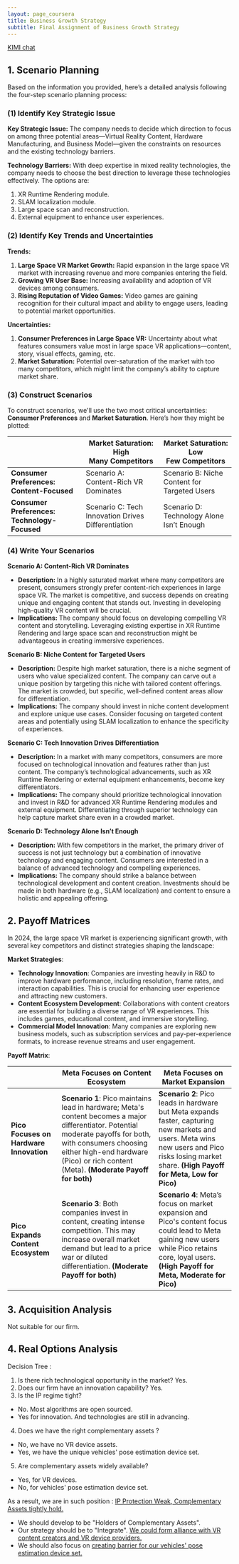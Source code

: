 ```yaml
---
layout: page_coursera
title: Business Growth Strategy
subtitle: Final Assignment of Business Growth Strategy
---
```



[KIMI chat](https://kimi.moonshot.cn/chat/crha2dq6k6fs4eu1idg0)

## 1. Scenario Planning

Based on the information you provided, here’s a detailed analysis following the four-step scenario planning process:

### (1) **Identify Key Strategic Issue**

**Key Strategic Issue:** The company needs to decide which direction to focus on among three potential areas—Virtual Reality Content, Hardware Manufacturing, and Business Model—given the constraints on resources and the existing technology barriers.

**Technology Barriers:** With deep expertise in mixed reality technologies, the company needs to choose the best direction to leverage these technologies effectively. The options are:
1. XR Runtime Rendering module.
2. SLAM localization module.
3. Large space scan and reconstruction.
4. External equipment to enhance user experiences.

### (2) **Identify Key Trends and Uncertainties**

**Trends:**
1. **Large Space VR Market Growth:** Rapid expansion in the large space VR market with increasing revenue and more companies entering the field.
2. **Growing VR User Base:** Increasing availability and adoption of VR devices among consumers.
3. **Rising Reputation of Video Games:** Video games are gaining recognition for their cultural impact and ability to engage users, leading to potential market opportunities.

**Uncertainties:**
1. **Consumer Preferences in Large Space VR:** Uncertainty about what features consumers value most in large space VR applications—content, story, visual effects, gaming, etc.
2. **Market Saturation:** Potential over-saturation of the market with too many competitors, which might limit the company’s ability to capture market share.

### (3) **Construct Scenarios**

To construct scenarios, we'll use the two most critical uncertainties: **Consumer Preferences** and **Market Saturation**. Here’s how they might be plotted:

|   | Market Saturation: High <br> Many Competitors | Market Saturation: Low <br> Few Competitors |
|---|-----------------------------------------------|----------------------------------------------|
| **Consumer Preferences: Content-Focused** | Scenario A: Content-Rich VR Dominates | Scenario B: Niche Content for Targeted Users |
| **Consumer Preferences: Technology-Focused** | Scenario C: Tech Innovation Drives Differentiation | Scenario D: Technology Alone Isn’t Enough |

<p></p>

### (4) **Write Your Scenarios**

**Scenario A: Content-Rich VR Dominates**
- **Description:** In a highly saturated market where many competitors are present, consumers strongly prefer content-rich experiences in large space VR. The market is competitive, and success depends on creating unique and engaging content that stands out. Investing in developing high-quality VR content will be crucial.
- **Implications:** The company should focus on developing compelling VR content and storytelling. Leveraging existing expertise in XR Runtime Rendering and large space scan and reconstruction might be advantageous in creating immersive experiences.

**Scenario B: Niche Content for Targeted Users**
- **Description:** Despite high market saturation, there is a niche segment of users who value specialized content. The company can carve out a unique position by targeting this niche with tailored content offerings. The market is crowded, but specific, well-defined content areas allow for differentiation.
- **Implications:** The company should invest in niche content development and explore unique use cases. Consider focusing on targeted content areas and potentially using SLAM localization to enhance the specificity of experiences.

**Scenario C: Tech Innovation Drives Differentiation**
- **Description:** In a market with many competitors, consumers are more focused on technological innovation and features rather than just content. The company’s technological advancements, such as XR Runtime Rendering or external equipment enhancements, become key differentiators.
- **Implications:** The company should prioritize technological innovation and invest in R&D for advanced XR Runtime Rendering modules and external equipment. Differentiating through superior technology can help capture market share even in a crowded market.

**Scenario D: Technology Alone Isn’t Enough**
- **Description:** With few competitors in the market, the primary driver of success is not just technology but a combination of innovative technology and engaging content. Consumers are interested in a balance of advanced technology and compelling experiences.
- **Implications:** The company should strike a balance between technological development and content creation. Investments should be made in both hardware (e.g., SLAM localization) and content to ensure a holistic and appealing offering.

## 2. Payoff Matrices

In 2024, the large space VR market is experiencing significant growth, with several key competitors and distinct strategies shaping the landscape:

**Market Strategies**:

- **Technology Innovation**: Companies are investing heavily in R&D to improve hardware performance, including resolution, frame rates, and interaction capabilities. This is crucial for enhancing user experience and attracting new customers.
- **Content Ecosystem Development**: Collaborations with content creators are essential for building a diverse range of VR experiences. This includes games, educational content, and immersive storytelling.
- **Commercial Model Innovation**: Many companies are exploring new business models, such as subscription services and pay-per-experience formats, to increase revenue streams and user engagement.

**Payoff Matrix**:

|                         | **Meta Focuses on Content Ecosystem** | **Meta Focuses on Market Expansion** |
|-------------------------|---------------------------------------|--------------------------------------|
| **Pico Focuses on Hardware Innovation** | **Scenario 1**: Pico maintains lead in hardware; Meta's content becomes a major differentiator. Potential moderate payoffs for both, with consumers choosing either high-end hardware (Pico) or rich content (Meta). **(Moderate Payoff for both)** | **Scenario 2**: Pico leads in hardware but Meta expands faster, capturing new markets and users. Meta wins new users and Pico risks losing market share. **(High Payoff for Meta, Low for Pico)** |
| **Pico Expands Content Ecosystem**      | **Scenario 3**: Both companies invest in content, creating intense competition. This may increase overall market demand but lead to a price war or diluted differentiation. **(Moderate Payoff for both)** | **Scenario 4**: Meta’s focus on market expansion and Pico's content focus could lead to Meta gaining new users while Pico retains core, loyal users. **(High Payoff for Meta, Moderate for Pico)** |

<p></p>

## 3. Acquisition Analysis

Not suitable for our firm.

## 4. Real Options Analysis

Decision Tree :
1. Is there rich technological opportunity in the market? Yes.
2. Does our firm have an innovation capability? Yes.
3. Is the IP regime tight?
  * No. Most algorithms are open sourced.
  * Yes for innovation. And technologies are still in advancing.
4. Does we have the right complementary assets ?
  * No, we have no VR device assets.
  * Yes, we have the unique vehicles' pose estimation device set.
5. Are complementary assets widely available?
  * Yes, for VR devices.
  * No, for vehicles' pose estimation device set.

As a result, we are in such position : <u>IP Protection Weak, Complementary Assets tightly hold.</u>

* We should develop to be "Holders of Complementary Assets".
* Our strategy should be to "Integrate". <u>We could form alliance with VR content creators and VR device providers.</u>
* We should also focus on <u>creating barrier for our vehicles' pose estimation device set.</u>
